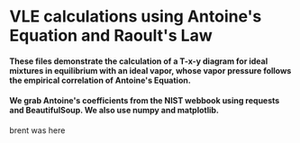 # VLE calculations using Antoine's Equation and Raoult's Law

#### These files demonstrate the calculation of a T-x-y diagram for ideal mixtures in equilibrium with an ideal vapor, whose vapor pressure follows the empirical correlation of Antoine's Equation.

#### We grab Antoine's coefficients from the NIST webbook using requests and BeautifulSoup. We also use numpy and matplotlib.

brent was here

